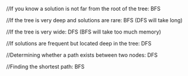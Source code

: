 //If you know a solution is not far from the root of the tree:
BFS

//If the tree is very deep and solutions are rare: 
BFS (DFS will take long)

//If the tree is very wide:
DFS (BFS will take too much memory)

//If solutions are frequent but located deep in the tree:
DFS

//Determining whether a path exists between two nodes:
DFS

//Finding the shortest path:
BFS


